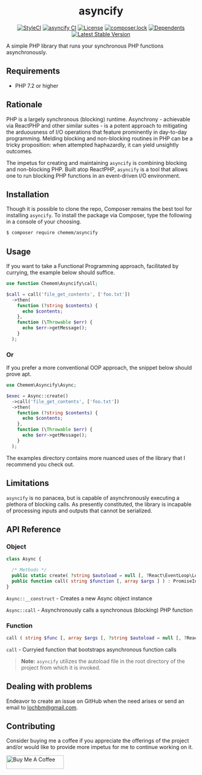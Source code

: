 <h1 align="center">asyncify</h1>

<span style="display:block;text-align:center;" align="center">

[![StyleCI](https://github.styleci.io/repos/365018048/shield?branch=master)](https://github.styleci.io/repos/365018048?branch=master)
[![asyncify CI](https://github.com/ace411/asyncify/actions/workflows/ci.yml/badge.svg)](https://github.com/ace411/asyncify/actions/workflows/ci.yml)
[![License](http://poser.pugx.org/chemem/asyncify/license)](https://packagist.org/packages/chemem/asyncify)
[![composer.lock](http://poser.pugx.org/chemem/asyncify/composerlock)](https://packagist.org/packages/chemem/asyncify)
[![Dependents](http://poser.pugx.org/chemem/asyncify/dependents)](https://packagist.org/packages/chemem/asyncify)
[![Latest Stable Version](http://poser.pugx.org/chemem/asyncify/v)](https://packagist.org/packages/chemem/asyncify)

</span>

A simple PHP library that runs your synchronous PHP functions asynchronously.

## Requirements

- PHP 7.2 or higher

## Rationale

PHP is a largely synchronous (blocking) runtime. Asynchrony - achievable via ReactPHP and other similar suites - is a potent approach to mitigating the arduousness of I/O operations that feature prominently in day-to-day programming. Melding blocking and non-blocking routines in PHP can be a tricky proposition: when attempted haphazardly, it can yield unsightly outcomes.

The impetus for creating and maintaining `asyncify` is combining blocking and non-blocking PHP. Built atop ReactPHP, `asyncify` is a tool that allows one to run blocking PHP functions in an event-driven I/O environment.

## Installation

Though it is possible to clone the repo, Composer remains the best tool for installing `asyncify`. To install the package via Composer, type the following in a console of your choosing.

```sh
$ composer require chemem/asyncify
```

## Usage

If you want to take a Functional Programming approach, facilitated by currying, the example below should suffice.

```php
use function Chemem\Asyncify\call;

$call = call('file_get_contents', ['foo.txt'])
  ->then(
    function (?string $contents) {
      echo $contents;
    },
    function (\Throwable $err) {
      echo $err->getMessage();
    }
  );
```

### Or

If you prefer a more conventional OOP approach, the snippet below should prove apt.

```php
use Chemem\Asyncify\Async;

$exec = Async::create()
  ->call('file_get_contents', ['foo.txt'])
  ->then(
    function (?string $contents) {
      echo $contents;
    },
    function (\Throwable $err) {
      echo $err->getMessage();
    }
  );
```

The examples directory contains more nuanced uses of the library that I recommend you check out.

## Limitations

`asyncify` is no panacea, but is capable of asynchronously executing a plethora of blocking calls. As presently constituted, the library is incapable of processing inputs and outputs that cannot be serialized.

## API Reference

### Object

```php
class Async {

  /* Methods */
  public static create( ?string $autoload = null [, ?React\EventLoop\LoopInterface $rootDir = null ] ) : Async;
  public function call( string $function [, array $args ] ) : PromiseInterface;
}
```

`Async::__construct` - Creates a new Async object instance

`Async::call` - Asynchronously calls a synchronous (blocking) PHP function

### Function

```php
call ( string $func [, array $args [, ?string $autoload = null [, ?React\EventLoop\LoopInterface $args = null ] ] ] ) : PromiseInterface
```

`call` - Curryied function that bootstraps asynchronous function calls

> **Note:** `asyncify` utilizes the autoload file in the root directory of the project from which it is invoked.

## Dealing with problems

Endeavor to create an issue on GitHub when the need arises or send an email to lochbm@gmail.com.

## Contributing

Consider buying me a coffee if you appreciate the offerings of the project and/or would like to provide more impetus for me to continue working on it.

<a href="https://www.buymeacoffee.com/agiroLoki" target="_blank"><img src="https://cdn.buymeacoffee.com/buttons/lato-white.png" alt="Buy Me A Coffee" style="height: 36px !important;width: 153px !important;" /></a>
